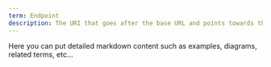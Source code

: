 ```yaml
---
term: Endpoint
description: The URI that goes after the base URL and points towards the requested API functionality. 
---
```


Here you can put detailed markdown content such as examples, diagrams, related terms, etc... 